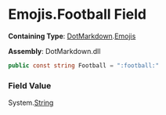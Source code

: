 # Emojis\.Football Field

**Containing Type**: [DotMarkdown](../../README.md)\.[Emojis](../README.md)

**Assembly**: DotMarkdown\.dll

```csharp
public const string Football = ":football:"
```

### Field Value

System\.[String](https://docs.microsoft.com/en-us/dotnet/api/system.string)